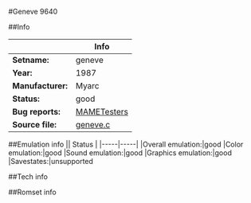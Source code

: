 #Geneve 9640

##Info

||Info|
|-----|-----|
|**Setname:**|geneve
|**Year:**|1987
|**Manufacturer:**|Myarc
|**Status:**|good
|**Bug reports:**|[MAMETesters](http://mametesters.org/view_all_set.php?type=1&temporary=y&search=geneve.c)
|**Source file:**|[geneve.c](https://github.com/mamedev/mame/blob/master/src/mess/drivers/geneve.c)

##Emulation info
|| Status |
|-----|-----|
|Overall emulation:|good
|Color emulation:|good
|Sound emulation:|good
|Graphics emulation:|good
|Savestates:|unsupported

##Tech info

##Romset info

<!--- START OF EDITED COMMENT DO NOT TOUCH TEXT ABOVE-->
